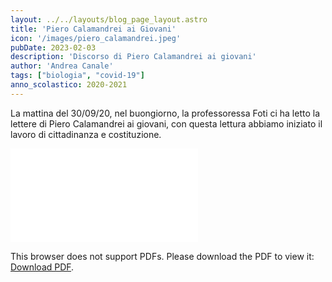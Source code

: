 ```yaml
---
layout: ../../layouts/blog_page_layout.astro
title: 'Piero Calamandrei ai Giovani'
icon: '/images/piero_calamandrei.jpeg'
pubDate: 2023-02-03
description: 'Discorso di Piero Calamandrei ai giovani'
author: 'Andrea Canale'
tags: ["biologia", "covid-19"]
anno_scolastico: 2020-2021
---
```


La mattina del 30/09/20, nel buongiorno, la professoressa Foti ci ha letto la lettere di Piero Calamandrei ai giovani, con questa lettura abbiamo iniziato il lavoro di cittadinanza e costituzione.

<object data="/Portfolio_New/pdf/calamandrei.pdf" type="application/pdf" width="1000px" height="1000px">
    <embed src="/Portfolio_New/pdf/calamandrei.pdf">
        <p>This browser does not support PDFs. Please download the PDF to view it: <a href="/Portfolio/assets/Portfolio_New/pdf/calamandrei.pdf">Download PDF</a>.</p>
    </embed>
</object>


